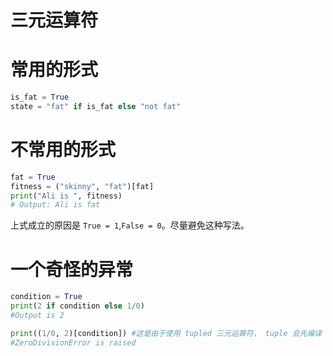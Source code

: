 # 三元运算符

# 常用的形式

```python
is_fat = True
state = "fat" if is_fat else "not fat"
```

# 不常用的形式

```python
fat = True
fitness = ("skinny", "fat")[fat]
print("Ali is ", fitness)
# Output: Ali is fat
```

上式成立的原因是 `True = 1`,`False = 0`。尽量避免这种写法。

# 一个奇怪的异常

```python
condition = True
print(2 if condition else 1/0)
#Output is 2

print((1/0, 2)[condition]) #这是由于使用 tupled 三元运算符， tuple 会先编译
#ZeroDivisionError is raised
```

